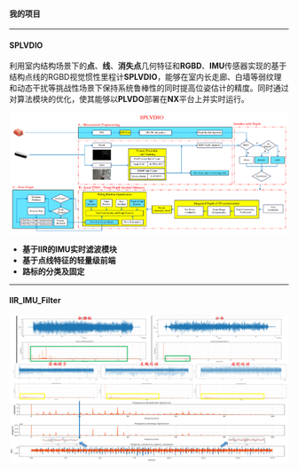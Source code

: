 #### **我的项目**

------

#### **SPLVDIO**

利用室内结构场景下的**点**、**线**、**消失点**几何特征和**RGBD**、**IMU**传感器实现的基于结构点线的RGBD视觉惯性里程计**SPLVDIO**，能够在室内长走廊、白墙等弱纹理和动态干扰等挑战性场景下保持系统鲁棒性的同时提高位姿估计的精度。同时通过对算法模块的优化，使其能够以**PLVDO**部署在**NX**平台上并实时运行。

![image0](https://github.com/REAL-LXJ/REAL-LXJ/blob/main/picture/Snipaste_2023-02-28_10-03-56.png)

- **基于IIR的IMU实时滤波模块**
- **基于点线特征的轻量级前端**
- **路标的分类及固定**

------

#### IIR_IMU_Filter

![image1](https://github.com/REAL-LXJ/REAL-LXJ/blob/main/picture/机器狗imu分析.png)




